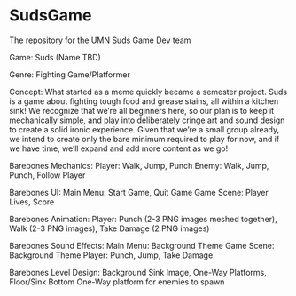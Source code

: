 # SudsGame
The repository for the UMN Suds Game Dev team 


Game: Suds (Name TBD)

Genre: Fighting Game/Platformer

Concept: What started as a meme quickly became a semester project. Suds is a game about fighting tough food and grease stains, all within a kitchen sink! We recognize that we’re all beginners here, so our plan is to keep it mechanically simple, and play into deliberately cringe art and sound design to create a solid ironic experience. Given that we’re a small group already, we intend to create only the bare minimum required to play for now, and if we have time, we’ll expand and add more content as we go!

Barebones Mechanics:
Player: Walk, Jump, Punch
Enemy: Walk, Jump, Punch, Follow Player

Barebones UI:
Main Menu: Start Game, Quit Game
Game Scene: Player Lives, Score

Barebones Animation:
Player: Punch (2-3 PNG images meshed together), Walk (2-3 PNG images), Take Damage (2 PNG images)

Barebones Sound Effects:
Main Menu: Background Theme
Game Scene: Background Theme
Player: Punch, Jump, Take Damage

Barebones Level Design:
Background Sink Image, One-Way Platforms, Floor/Sink Bottom
One-Way platform for enemies to spawn
